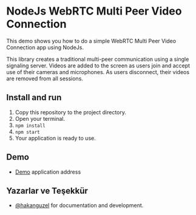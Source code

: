 # NodeJs WebRTC Multi Peer Video Connection

This demo shows you how to do a simple WebRTC Multi Peer Video Connection app using NodeJs.

This library creates a traditional multi-peer communication using a single signaling server. Videos are added to the screen as users join and accept use of their cameras and microphones. As users disconnect, their videos are removed from all sessions.
## Install and run


1. Copy this repository to the project directory.
2. Open your terminal.
3. `npm install`
4. `npm start`
5. Your application is ready to use.

  
## Demo


- [Demo](https://webrtcmultipeersample.herokuapp.com/) application address

  
## Yazarlar ve Teşekkür

- [@hakanguzel](https://github.com/hakanguzel) for documentation and development.

  
